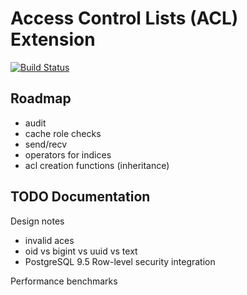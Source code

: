 Access Control Lists (ACL) Extension
====================================

[![Build Status](https://travis-ci.org/arkhipov/acl.svg?branch=master)](https://travis-ci.org/arkhipov/acl)

Roadmap
-------

  * audit
  * cache role checks
  * send/recv
  * operators for indices
  * acl creation functions (inheritance)

TODO Documentation
------------------

Design notes
  * invalid aces
  * oid vs bigint vs uuid vs text
  * PostgreSQL 9.5 Row-level security integration

Performance benchmarks
